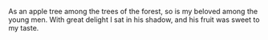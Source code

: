 As an apple tree among the trees of the forest, so is my beloved among the young men. With great delight I sat in his shadow, and his fruit was sweet to my taste.
